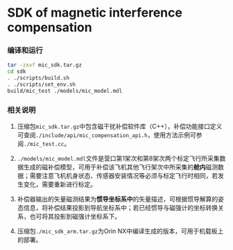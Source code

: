 # SDK of magnetic interference compensation

### 编译和运行

```sh
tar -zxvf mic_sdk.tar.gz
cd sdk
. ./scripts/build.sh
. ./scripts/set_env.sh
build/mic_test ./models/mic_model.mdl
```

### 相关说明

1. 压缩包`mic_sdk.tar.gz`中包含磁干扰补偿软件库（C++），补偿功能接口定义可查阅`./include/api/mic_compensation_api.h`，使用方法示例可参阅`./mic_test.cc`。

2. `./models/mic_model.mdl`文件是营口第1架次和第8架次两个标定飞行所采集数据生成的磁补偿模型，可用于补偿该飞机其他飞行架次中所采集的**舱内**磁测数据；需要注意飞机机身状态、传感器安装情况等必须与标定飞行时相同，若发生变化，需要重新进行标定。

3. 补偿器输出的矢量磁测结果为**惯导坐标系中**的矢量描述，可根据惯导解算的姿态信息，将补偿结果投影到导航坐标系中；若已经惯导与磁强计的坐标转换关系，也可将其投影到磁强计坐标系下。

4. 压缩包`./mic_sdk_arm.tar.gz`为Orin NX中编译生成的版本，可用于机载板上的部署。